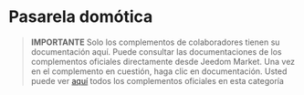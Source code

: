 
# Pasarela domótica


>**IMPORTANTE**
>Solo los complementos de colaboradores tienen su documentación aquí. Puede consultar las documentaciones de los complementos oficiales directamente desde Jeedom Market. Una vez en el complemento en cuestión, haga clic en documentación.
>Usted puede ver [aquí](https://market.jeedom.com/index.php?v=d&p=market&type=plugin&categorie=home+automation+protocol) todos los complementos oficiales en esta categoría


